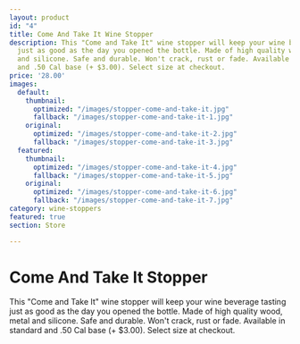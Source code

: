 ```yaml
---
layout: product
id: "4"
title: Come And Take It Wine Stopper
description: This "Come and Take It" wine stopper will keep your wine beverage tasting
  just as good as the day you opened the bottle. Made of high quality wood, metal
  and silicone. Safe and durable. Won't crack, rust or fade. Available in standard
  and .50 Cal base (+ $3.00). Select size at checkout.
price: '28.00'
images:
  default:
    thumbnail:
      optimized: "/images/stopper-come-and-take-it.jpg"
      fallback: "/images/stopper-come-and-take-it-1.jpg"
    original:
      optimized: "/images/stopper-come-and-take-it-2.jpg"
      fallback: "/images/stopper-come-and-take-it-3.jpg"
  featured:
    thumbnail:
      optimized: "/images/stopper-come-and-take-it-4.jpg"
      fallback: "/images/stopper-come-and-take-it-5.jpg"
    original:
      optimized: "/images/stopper-come-and-take-it-6.jpg"
      fallback: "/images/stopper-come-and-take-it-7.jpg"
category: wine-stoppers
featured: true
section: Store

---
```

# Come And Take It Stopper

This "Come and Take It" wine stopper will keep your wine beverage tasting just as good as the day you opened the bottle. Made of high quality wood, metal and silicone. Safe and durable. Won't crack, rust or fade. Available in standard and .50 Cal base (+ $3.00). Select size at checkout.